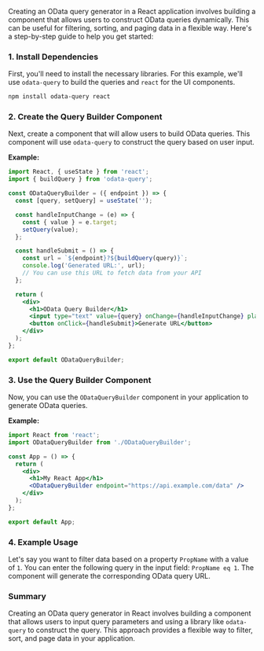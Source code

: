 Creating an OData query generator in a React application involves building a component that allows users to construct OData queries dynamically. This can be useful for filtering, sorting, and paging data in a flexible way. Here's a step-by-step guide to help you get started:

### 1. Install Dependencies

First, you'll need to install the necessary libraries. For this example, we'll use `odata-query` to build the queries and `react` for the UI components.

```bash
npm install odata-query react
```

### 2. Create the Query Builder Component

Next, create a component that will allow users to build OData queries. This component will use `odata-query` to construct the query based on user input.

**Example:**

```jsx
import React, { useState } from 'react';
import { buildQuery } from 'odata-query';

const ODataQueryBuilder = ({ endpoint }) => {
  const [query, setQuery] = useState('');

  const handleInputChange = (e) => {
    const { value } = e.target;
    setQuery(value);
  };

  const handleSubmit = () => {
    const url = `${endpoint}?${buildQuery(query)}`;
    console.log('Generated URL:', url);
    // You can use this URL to fetch data from your API
  };

  return (
    <div>
      <h1>OData Query Builder</h1>
      <input type="text" value={query} onChange={handleInputChange} placeholder="Enter OData query" />
      <button onClick={handleSubmit}>Generate URL</button>
    </div>
  );
};

export default ODataQueryBuilder;
```

### 3. Use the Query Builder Component

Now, you can use the `ODataQueryBuilder` component in your application to generate OData queries.

**Example:**

```jsx
import React from 'react';
import ODataQueryBuilder from './ODataQueryBuilder';

const App = () => {
  return (
    <div>
      <h1>My React App</h1>
      <ODataQueryBuilder endpoint="https://api.example.com/data" />
    </div>
  );
};

export default App;
```

### 4. Example Usage

Let's say you want to filter data based on a property `PropName` with a value of `1`. You can enter the following query in the input field: `PropName eq 1`. The component will generate the corresponding OData query URL.

### Summary

Creating an OData query generator in React involves building a component that allows users to input query parameters and using a library like `odata-query` to construct the query. This approach provides a flexible way to filter, sort, and page data in your application.

